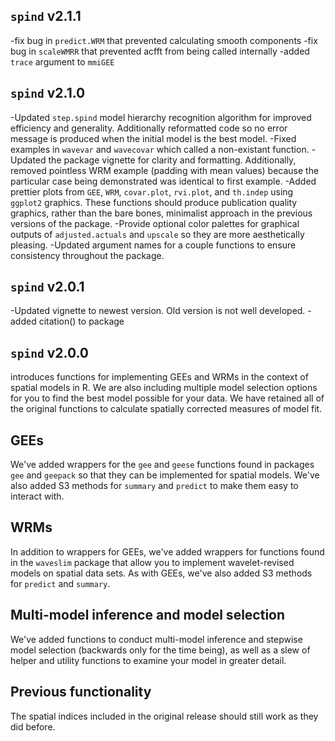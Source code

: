 ## `spind` v2.1.1
-fix bug in `predict.WRM` that prevented calculating smooth components
-fix bug in `scaleWMRR` that prevented acfft from being called internally
-added `trace` argument to `mmiGEE`

## `spind` v2.1.0
-Updated `step.spind` model hierarchy recognition algorithm for improved efficiency and generality. Additionally reformatted code so no error message is produced when the initial model is the best model.
-Fixed examples in `wavevar` and `wavecovar` which called a non-existant function.
-Updated the package vignette for clarity and formatting. Additionally, removed pointless WRM example (padding with mean values) because the particular case being demonstrated was identical to first example.
-Added prettier plots from `GEE`, `WRM`, `covar.plot`, `rvi.plot`, and `th.indep` using `ggplot2` graphics. These functions should produce publication quality graphics, rather than the bare bones, minimalist approach in the previous versions of the package. 
-Provide optional color palettes for graphical outputs of `adjusted.actuals` and `upscale` so they are more aesthetically pleasing.
-Updated argument names for a couple functions to ensure consistency throughout the package.


## `spind` v2.0.1
-Updated vignette to newest version. Old version is not well developed.
-added citation() to package 



## `spind` v2.0.0 
introduces functions for implementing GEEs and WRMs in the context of spatial models in R. We are also including multiple model selection options for you to find the best model possible for your data. We have retained all of the original functions to calculate spatially corrected measures of model fit.

## GEEs
We've added wrappers for the `gee` and `geese` functions found in packages `gee` and `geepack` so that they can be implemented for spatial models. We've also added S3 methods for `summary` and `predict` to make them easy to interact with. 

## WRMs
In addition to wrappers for GEEs, we've added wrappers for functions found in the `waveslim` package that allow you to implement wavelet-revised models on spatial data sets.  As with GEEs, we've also added S3 methods for `predict` and `summary`. 

## Multi-model inference and model selection
We've added functions to conduct multi-model inference and stepwise model selection (backwards only for the time being), as well as a slew of helper and utility functions to examine your model in greater detail. 

## Previous functionality
The spatial indices included in the original release should still work as they did before.
